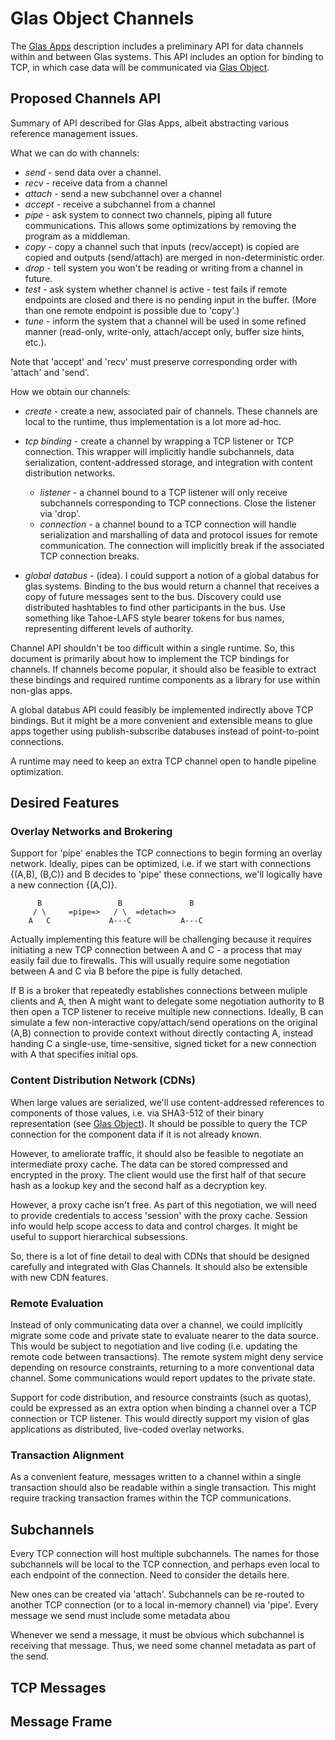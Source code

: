 # Glas Object Channels

The [Glas Apps](GlasApps.md) description includes a preliminary API for data channels within and between Glas systems. This API includes an option for binding to TCP, in which case data will be communicated via [Glas Object](GlasObject.md).

## Proposed Channels API

Summary of API described for Glas Apps, albeit abstracting various reference management issues.

What we can do with channels:

* *send* - send data over a channel.
* *recv* - receive data from a channel 
* *attach* - send a new subchannel over a channel
* *accept* - receive a subchannel from a channel
* *pipe* - ask system to connect two channels, piping all future communications. This allows some optimizations by removing the program as a middleman.
* *copy* - copy a channel such that inputs (recv/accept) is copied are copied and outputs (send/attach) are merged in non-deterministic order.
* *drop* - tell system you won't be reading or writing from a channel in future. 
* *test* - ask system whether channel is active - test fails if remote endpoints are closed and there is no pending input in the buffer. (More than one remote endpoint is possible due to 'copy'.)
* *tune* - inform the system that a channel will be used in some refined manner (read-only, write-only, attach/accept only, buffer size hints, etc.). 

Note that 'accept' and 'recv' must preserve corresponding order with 'attach' and 'send'. 

How we obtain our channels:

* *create* - create a new, associated pair of channels. These channels are local to the runtime, thus implementation is a lot more ad-hoc. 

* *tcp binding* - create a channel by wrapping a TCP listener or TCP connection. This wrapper will implicitly handle subchannels, data serialization, content-addressed storage, and integration with content distribution networks. 
  * *listener* - a channel bound to a TCP listener will only receive subchannels corresponding to TCP connections. Close the listener via 'drop'. 
  * *connection* - a channel bound to a TCP connection will handle serialization and marshalling of data and protocol issues for remote communication. The connection will implicitly break if the associated TCP connection breaks.

* *global databus* - (idea). I could support a notion of a global databus for glas systems. Binding to the bus would return a channel that receives a copy of future messages sent to the bus. Discovery could use distributed hashtables to find other participants in the bus. Use something like Tahoe-LAFS style bearer tokens for bus names, representing different levels of authority.

Channel API shouldn't be too difficult within a single runtime. So, this document is primarily about how to implement the TCP bindings for channels. If channels become popular, it should also be feasible to extract these bindings and required runtime components as a library for use within non-glas apps. 

A global databus API could feasibly be implemented indirectly above TCP bindings. But it might be a more convenient and extensible means to glue apps together using publish-subscribe databuses instead of point-to-point connections.

A runtime may need to keep an extra TCP channel open to handle pipeline optimization.

## Desired Features

### Overlay Networks and Brokering

Support for 'pipe' enables the TCP connections to begin forming an overlay network. Ideally, pipes can be optimized, i.e. if we start with connections {(A,B), (B,C)} and B decides to 'pipe' these connections, we'll logically have a new connection {(A,C)}. 

          B                 B               B
         / \     =pipe=>   / \  =detach=>
        A   C             A---C           A---C  

Actually implementing this feature will be challenging because it requires initiating a new TCP connection between A and C - a process that may easily fail due to firewalls. This will usually require some negotiation between A and C via B before the pipe is fully detached.

If B is a broker that repeatedly establishes connections between muliple clients and A, then A might want to delegate some negotiation authority to B then open a TCP listener to receive multiple new connections. Ideally, B can simulate a few non-interactive copy/attach/send operations on the original (A,B) connection to provide context without directly contacting A, instead handing C a single-use, time-sensitive, signed ticket for a new connection with A that specifies initial ops.

### Content Distribution Network (CDNs)

When large values are serialized, we'll use content-addressed references to components of those values, i.e. via SHA3-512 of their binary representation (see [Glas Object](GlasObject.md)). It should be possible to query the TCP connection for the component data if it is not already known. 

However, to ameliorate traffic, it should also be feasible to negotiate an intermediate proxy cache. The data can be stored compressed and encrypted in the proxy. The client would use the first half of that secure hash as a lookup key and the second half as a decryption key.

However, a proxy cache isn't free. As part of this negotiation, we will need to provide credentials to access 'session' with the proxy cache. Session info would help scope access to data and control charges. It might be useful to support hierarchical subsessions.

So, there is a lot of fine detail to deal with CDNs that should be designed carefully and integrated with Glas Channels. It should also be extensible with new CDN features.

### Remote Evaluation

Instead of only communicating data over a channel, we could implicitly migrate some code and private state to evaluate nearer to the data source. This would be subject to negotiation and live coding (i.e. updating the remote code between transactions). The remote system might deny service depending on resource constraints, returning to a more conventional data channel. Some communications would report updates to the private state.

Support for code distribution, and resource constraints (such as quotas), could be expressed as an extra option when binding a channel over a TCP connection or TCP listener. This would directly support my vision of glas applications as distributed, live-coded overlay networks. 

### Transaction Alignment

As a convenient feature, messages written to a channel within a single transaction should also be readable within a single transaction. This might require tracking transaction frames within the TCP communications.

## Subchannels

Every TCP connection will host multiple subchannels. The names for those subchannels will be local to the TCP connection, and perhaps even local to each endpoint of the connection. Need to consider the details here.

New ones can be created via 'attach'. Subchannels can be re-routed to another TCP connection (or to a local in-memory channel) via 'pipe'. Every message we send must include some metadata abou

Whenever we send a message, it must be obvious which subchannel is receiving that message. Thus, we need some channel metadata as part of the send. 


## TCP Messages

## Message Frame


